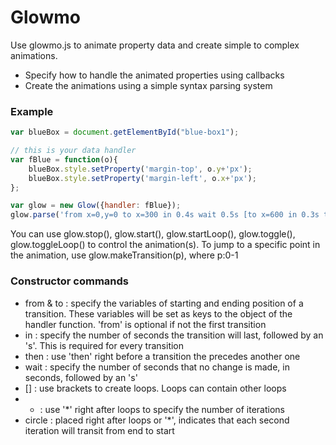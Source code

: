 # Glowmo

Use glowmo.js to animate property data and create simple to complex animations.

- Specify how to handle the animated properties using callbacks
- Create the animations using a simple syntax parsing system

### Example

```js
var blueBox = document.getElementById("blue-box1");

// this is your data handler
var fBlue = function(o){
	blueBox.style.setProperty('margin-top', o.y+'px');
	blueBox.style.setProperty('margin-left', o.x+'px');
};

var glow = new Glow({handler: fBlue});
glow.parse('from x=0,y=0 to x=300 in 0.4s wait 0.5s [to x=600 in 0.3s then to y=400 in 0.4s then to x=300 in 0.4s then to y=0 in 0.4s]*3 circle wait 0.3s to x=0 in 0.2s wait 0.5s');
```

You can use glow.stop(), glow.start(), glow.startLoop(), glow.toggle(), glow.toggleLoop() to control the animation(s). To jump to a specific point in the animation, use glow.makeTransition(p), where p:0-1

### Constructor commands

- from & to : specify the variables of starting and ending position of a transition. These variables will be set as keys to the object of the handler function. 'from' is optional if not the first transition
- in : specify the number of seconds the transition will last, followed by an 's'. This is required for every transition
- then : use 'then' right before a transition the precedes another one
- wait : specify the number of seconds that no change is made, in seconds, followed by an 's'
- [] : use brackets to create loops. Loops can contain other loops
- * : use '*' right after loops to specify the number of iterations
- circle : placed right after loops or '*', indicates that each second iteration will transit from end to start

